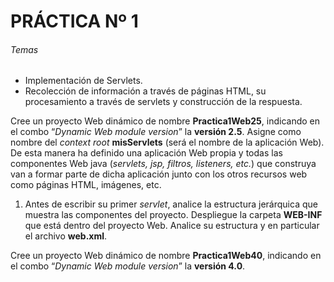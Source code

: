 # PRÁCTICA Nº 1 

###### Temas 
* Implementación de Servlets. 
* Recolección de información a través de páginas HTML, su procesamiento a través de servlets y construcción de la respuesta. 

Cree un proyecto Web dinámico de nombre __Practica1Web25__, indicando en el combo “*Dynamic Web module version*” la __versión 2.5__. Asigne como nombre del *context root* __misServlets__ (será el nombre de la aplicación Web). 
De esta manera ha definido una aplicación Web propia y todas las componentes Web java (*servlets, jsp, filtros, listeners, etc.*) que construya van a formar parte de dicha aplicación junto con los otros recursos web como páginas HTML, imágenes, etc. 

1. Antes de escribir su primer *servlet*, analice la estructura jerárquica que muestra las componentes del proyecto. Despliegue la carpeta __WEB-INF__ que está dentro del proyecto Web. Analice su estructura y en particular el archivo __web.xml__. 


Cree un proyecto Web dinámico de nombre __Practica1Web40__, indicando en el combo “*Dynamic Web module version*” la __versión 4.0__. 
